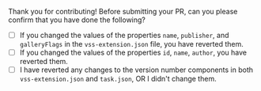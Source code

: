 Thank you for contributing! Before submitting your PR, can you please confirm that you have done the following?

* [ ] If you changed the values of the properties `name`, `publisher`, and `galleryFlags` in the `vss-extension.json` file, you have reverted them.
* [ ] If you changed the values of the properties `id`, `name`, `author`, you have reverted them.
* [ ] I have reverted any changes to the version number components in both `vss-extension.json` and `task.json`, OR I didn't change them.
